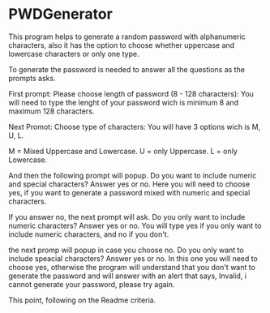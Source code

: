 # PWDGenerator

This program helps to generate a random password with alphanumeric characters, also it has the option to choose whether 
uppercase and lowercase characters or only one type.

To generate the password is needed to  answer all the questions as the prompts asks.

First prompt: Please choose length of password (8 - 128 characters):
You will need to type the lenght of your password wich is minimum 8 and maximum 128 characters.

Next Promot: Choose type of characters: 
You will have 3 options wich is M, U, L.

M = Mixed Uppercase and Lowercase.
U = only Uppercase.
L = only Lowercase.

And then the following prompt will popup. Do you want to include numeric and special characters? Answer yes or no.
Here you will need to choose yes, if you want to generate a password mixed with numeric and special characters.

If you answer no, the next prompt will ask. Do you only want to include numeric characters? Answer yes or no.
You will type yes if you only want to include numeric characters, and no if you don't. 

the next promp will popup in case you choose no. Do you only want to include speacial characters? Answer yes or no.
In this one you will need to choose yes, otherwise the program will understand that you don't want to generate the password and will
answer with an alert that says, Invalid, i cannot generate your password, please try again.

This point, following on the Readme criteria.



